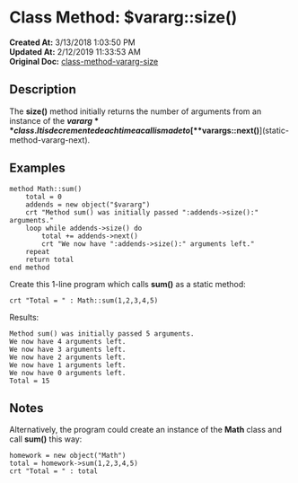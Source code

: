 # Class Method: $vararg::size()

**Created At:** 3/13/2018 1:03:50 PM  
**Updated At:** 2/12/2019 11:33:53 AM  
**Original Doc:** [class-method-vararg-size](https://docs.jbase.com/42948-dynamic-objects/class-method-vararg-size)  


## Description

The **size()** method initially returns the number of arguments from an instance of the **$vararg** class. It is decremented each time a call is made to [**$varargs::next()**](static-method-vararg-next).



## Examples

```
method Math::sum()
    total = 0
    addends = new object("$vararg")
    crt "Method sum() was initially passed ":addends->size():" arguments."
    loop while addends->size() do
        total += addends->next()
        crt "We now have ":addends->size():" arguments left."
    repeat
    return total
end method
```



Create this 1-line program which calls **sum()** as a static method:

```
crt "Total = " : Math::sum(1,2,3,4,5)
```



Results:

```
Method sum() was initially passed 5 arguments.
We now have 4 arguments left.
We now have 3 arguments left.
We now have 2 arguments left.
We now have 1 arguments left.
We now have 0 arguments left.
Total = 15
```



## Notes

Alternatively, the program could create an instance of the **Math** class and call **sum()** this way:

```
homework = new object("Math")
total = homework->sum(1,2,3,4,5)
crt "Total = " : total
```




